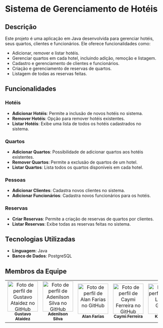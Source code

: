 # Sistema de Gerenciamento de Hotéis

## Descrição

Este projeto é uma aplicação em Java desenvolvida para gerenciar hotéis, seus quartos, clientes e funcionários. Ele oferece funcionalidades como:

- Adicionar, remover e listar hotéis.
- Gerenciar quartos em cada hotel, incluindo adição, remoção e listagem.
- Cadastro e gerenciamento de clientes e funcionários.
- Criação e gerenciamento de reservas de quartos.
- Listagem de todas as reservas feitas.

## Funcionalidades

### Hotéis

- **Adicionar Hotéis**: Permite a inclusão de novos hotéis no sistema.
- **Remover Hotéis**: Opção para remover hotéis existentes.
- **Listar Hotéis**: Exibe uma lista de todos os hotéis cadastrados no sistema.

### Quartos

- **Adicionar Quartos**: Possibilidade de adicionar quartos aos hotéis existentes.
- **Remover Quartos**: Permite a exclusão de quartos de um hotel.
- **Listar Quartos**: Lista todos os quartos disponíveis em cada hotel.

### Pessoas

- **Adicionar Clientes**: Cadastra novos clientes no sistema.
- **Adicionar Funcionários**: Cadastra novos funcionários para os hotéis.

### Reservas

- **Criar Reservas**: Permite a criação de reservas de quartos por clientes.
- **Listar Reservas**: Exibe todas as reservas feitas no sistema.

## Tecnologias Utilizadas

- **Linguagem**: Java
- **Banco de Dados**: PostgreSQL

## Membros da Equipe

<table>
  <tr>
    <td align="center">
      <a href="https://github.com/gustavoataidez">
        <img src="https://github.com/gustavoataidez.png" width="100px;" alt="Foto de perfil de Gustavo Ataidez no GitHub"/><br>
        <sub>
          <b>Gustavo Ataidez</b>
        </sub>
      </a>
    </td>
     <td align="center">
      <a href="https://github.com/Adenilson666">
        <img src="https://github.com/Adenilson666.png" width="100px;" alt="Foto de perfil de Adenilson Silva no GitHub"/><br>
        <sub>
          <b>Adenilson Silva</b>
        </sub>
      </a>
    </td>
    <td align="center">
      <a href="https://github.com/farias-alan">
        <img src="https://github.com/farias-alan.png" width="100px;" alt="Foto de perfil de Alan Farias no GitHub"/><br>
        <sub>
          <b>Alan Farias</b>
        </sub>
      </a>
    </td>
    <td align="center">
      <a href="https://github.com/caymiferreira">
        <img src="https://github.com/caymiferreira.png" width="100px;" alt="Foto de perfil de Caymi Ferreira no GitHub"/><br>
        <sub>
          <b>Caymi Ferreira</b>
        </sub>
      </a>
    </td>
    <td align="center">
      <a href="https://github.com/KauLeal">
        <img src="https://github.com/KauLeal.png" width="100px;" alt="Foto de perfil de Kaú Leal no GitHub"/><br>
        <sub>
          <b>Kaú Leal</b>
        </sub>
      </a>
    </td>
    <td align="center">
      <a href="https://github.com/jobervalmagalhaes">
        <img src="https://github.com/jobervalmagalhaes.png" width="100px;" alt="Foto de perfil de Joberval Magalhães no GitHub"/><br>
        <sub>
          <b>Joberval Magalhães</b>
        </sub>
      </a>
    </td>
  </tr>
</table>
